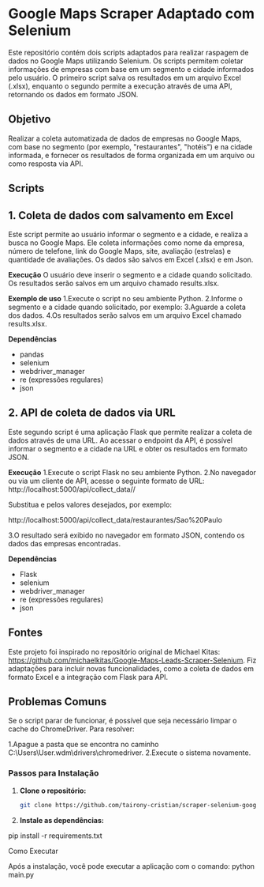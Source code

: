 # Google Maps Scraper Adaptado com Selenium

Este repositório contém dois scripts adaptados para realizar raspagem de dados no Google Maps utilizando Selenium. Os scripts permitem coletar informações de empresas com base em um segmento e cidade informados pelo usuário. O primeiro script salva os resultados em um arquivo Excel (.xlsx), enquanto o segundo permite a execução através de uma API, retornando os dados em formato JSON.

## Objetivo

Realizar a coleta automatizada de dados de empresas no Google Maps, com base no segmento (por exemplo, "restaurantes", "hotéis") e na cidade informada, e fornecer os resultados de forma organizada em um arquivo ou como resposta via API.

## Scripts

## 1. Coleta de dados com salvamento em Excel
Este script permite ao usuário informar o segmento e a cidade, e realiza a busca no Google Maps. Ele coleta informações como nome da empresa, número de telefone, link do Google Maps, site, avaliação (estrelas) e quantidade de avaliações. Os dados são salvos em Excel (.xlsx) e em Json.

**Execução**
O usuário deve inserir o segmento e a cidade quando solicitado.
Os resultados serão salvos em um arquivo chamado results.xlsx.

**Exemplo de uso**
1.Execute o script no seu ambiente Python.
2.Informe o segmento e a cidade quando solicitado, por exemplo:
3.Aguarde a coleta dos dados.
4.Os resultados serão salvos em um arquivo Excel chamado results.xlsx.

**Dependências**
* pandas
* selenium
* webdriver_manager
* re (expressões regulares)
* json

## 2. API de coleta de dados via URL
Este segundo script é uma aplicação Flask que permite realizar a coleta de dados através de uma URL. Ao acessar o endpoint da API, é possível informar o segmento e a cidade na URL e obter os resultados em formato JSON.

**Execução**
1.Execute o script Flask no seu ambiente Python.
2.No navegador ou via um cliente de API, acesse o seguinte formato de URL:
http://localhost:5000/api/collect_data/<segmento>/<cidade>

Substitua <segmento> e <cidade> pelos valores desejados, por exemplo:

http://localhost:5000/api/collect_data/restaurantes/Sao%20Paulo

3.O resultado será exibido no navegador em formato JSON, contendo os dados das empresas encontradas.

**Dependências**
* Flask
* selenium
* webdriver_manager
* re (expressões regulares)
* json

## Fontes
Este projeto foi inspirado no repositório original de Michael Kitas: https://github.com/michaelkitas/Google-Maps-Leads-Scraper-Selenium.
Fiz adaptações para incluir novas funcionalidades, como a coleta de dados em formato Excel e a integração com Flask para API.

## Problemas Comuns
Se o script parar de funcionar, é possível que seja necessário limpar o cache do ChromeDriver. Para resolver:

1.Apague a pasta que se encontra no caminho C:\Users\User\.wdm\drivers\chromedriver.
2.Execute o sistema novamente.

### Passos para Instalação

1. **Clone o repositório:**

   ```bash
   git clone https://github.com/tairony-cristian/scraper-selenium-google-maps.git
   
2. **Instale as dependências:**

pip install -r requirements.txt

Como Executar

Após a instalação, você pode executar a aplicação com o comando: python main.py

